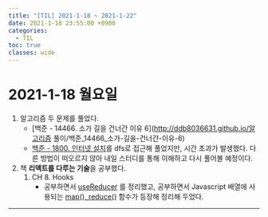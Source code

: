 ```yaml
---
title: "[TIL] 2021-1-18 ~ 2021-1-22"
date: 2021-1-18 23:55:00 +0900
categories:
  - TIL
toc: true
classes: wide
---
```


# 2021-1-18 월요일

1. 알고리즘 두 문제를 풀었다.
    - [백준 - 14466. 소가 길을 건너간 이유 6](http://ddb8036631.github.io/알고리즘 풀이/백준_14466_소가-길을-건너간-이유-6)
    - [백준 - 1800. 인터넷 설치](https://www.acmicpc.net/problem/1800)를 dfs로 접근해 풀었지만, 시간 초과가 발생했다. 다른 방법이 떠오르지 않아 내일 스터디를 통해 이해하고 다시 풀어볼 예정이다.
2. 책 **리액트를 다루는 기술**을 공부했다.
    1. CH 8. Hooks
        - 공부하면서 [useReducer](http://ddb8036631.github.io/react/React_useReducer) 를 정리했고, 공부하면서 Javascript 배열에 사용되는 [map(), reduce()](http://ddb8036631.github.io/javascript/JS_map(),-reduce()) 함수가 등장해 정리해 두었다.

---
